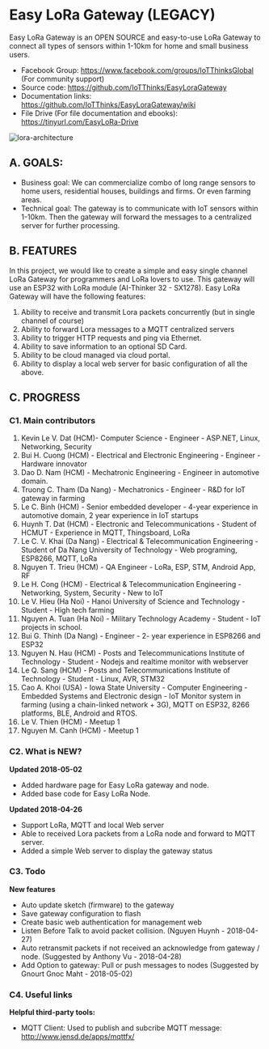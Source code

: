# Easy LoRa Gateway (LEGACY)
Easy LoRa Gateway is an OPEN SOURCE and easy-to-use LoRa Gateway to connect all types of sensors within 1-10km for home and small business users.
- Facebook Group: https://www.facebook.com/groups/IoTThinksGlobal (For community support)
- Source code: https://github.com/IoTThinks/EasyLoraGateway
- Documentation links: https://github.com/IoTThinks/EasyLoraGateway/wiki
- File Drive (For file documentation and ebooks): https://tinyurl.com/EasyLoRa-Drive

![lora-architecture](https://user-images.githubusercontent.com/29994971/39509846-e379354c-4e11-11e8-8562-74e18c5b2291.jpg)

## A. GOALS:
- Business goal: We can commercialize combo of long range sensors to home users, residential houses, buildings and firms. Or even farming areas.
- Technical goal: The gateway is to communicate with IoT sensors within 1-10km. Then the gateway will forward the messages to a centralized server for further processing.

## B. FEATURES
In this project, we would like to create a simple and easy single channel LoRa Gateway for programmers and LoRa lovers to use. This gateway will use an ESP32 with LoRa module (AI-Thinker 32 - SX1278).
Easy LoRa Gateway will have the following features:
1. Ability to receive and transmit Lora packets concurrently (but in single channel of course)
2. Ability to forward Lora messages to a MQTT centralized servers
3. Ability to trigger HTTP requests and ping via Ethernet.
4. Ability to save information to an optional SD Card.
5. Ability to be cloud managed via cloud portal.
6. Ability to display a local web server for basic configuration of all the above.

## C. PROGRESS
### C1. Main contributors
1. Kevin Le V. Dat (HCM)- Computer Science - Engineer - ASP.NET, Linux, Networking, Security
2. Bui H. Cuong (HCM) - Electrical and Electronic Engineering - Engineer - Hardware innovator
3. Dao D. Nam (HCM) - Mechatronic Engineering - Engineer in automotive domain.
4. Truong C. Tham (Da Nang) - Mechatronics - Engineer - R&D for IoT gateway in farming
5. Le C. Binh (HCM) - Senior embedded developer - 4-year experience in automotive domain, 2 year experience in IoT startups
6. Huynh T. Dat (HCM) -  Electronic and Telecommunications - Student of HCMUT - Experience in MQTT, Thingsboard, LoRa
7. Le C. V. Khai (Da Nang) - Electrical & Telecommunication Engineering - Student of Da Nang University of Technology - Web programing, ESP8266, MQTT, LoRa
8. Nguyen T. Trieu (HCM) - QA Engineer - LoRa, ESP, STM, Android App, RF
9. Le H. Cong (HCM) - Electrical & Telecommunication Engineering - Networking, System, Security - New to IoT
10. Le V. Hieu (Ha Noi) - Hanoi University of Science and Technology - Student - High tech farming
11. Nguyen A. Tuan (Ha Noi) -  Military Technology Academy - Student - IoT projects in school.
12. Bui G. Thinh (Da Nang) - Engineer - 2- year experience in ESP8266 and ESP32
13. Nguyen N. Hau (HCM) - Posts and Telecommunications Institute of Technology - Student - Nodejs and realtime monitor with webserver
14. Le Q. Sang (HCM) - Posts and Telecommunications Institute of Technology - Student - Linux, AVR, STM32
15. Cao A. Khoi (USA) - Iowa State University - Computer Engineering - Embedded Systems and Electronic design - IoT Monitor system in farming (using a chain-linked network + 3G), MQTT on ESP32, 8266 platforms, BLE, Android and RTOS.
16. Le V. Thien (HCM) - Meetup 1
17. Nguyen M. Canh (HCM) - Meetup 1

### C2. What is NEW?
<b>Updated 2018-05-02</b>
- Added hardware page for Easy LoRa gateway and node.
- Added base code for Easy LoRa Node.

<b>Updated 2018-04-26</b>
- Support LoRa, MQTT and local Web server
- Able to received Lora packets from a LoRa node and forward to MQTT server.
- Added a simple Web server to display the gateway status

### C3. Todo
<b>New features</b>
- Auto update sketch (firmware) to the gateway
- Save gateway configuration to flash
- Create basic web authentication for management web
- Listen Before Talk to avoid packet collision. (Nguyen Huynh - 2018-04-27)
- Auto retransmit packets if not received an acknowledge from gateway / node. (Suggested by Anthony Vu - 2018-04-28)
- Add Option to gateway: Pull or push messages to nodes (Suggested by Gnourt Gnoc Maht - 2018-05-02)

 ### C4. Useful links
<b>Helpful third-party tools:</b>
- MQTT Client: Used to publish and subcribe MQTT message: http://www.jensd.de/apps/mqttfx/
